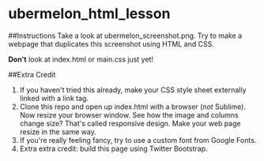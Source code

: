 ubermelon_html_lesson
=====================

##Instructions
Take a look at ubermelon_screenshot.png. Try to make a webpage that duplicates this screenshot using HTML and CSS.

**Don't** look at index.html or main.css just yet!

##Extra Credit
1. If you haven't tried this already, make your CSS style sheet externally linked with a link tag.
2. Clone this repo and open up index.html with a browser (*not* Sublime). Now resize your browser window. See how the image and columns change size? That's called responsive design. Make your web page resize in the same way.
3. If you're really feeling fancy, try to use a custom font from Google Fonts.
4. Extra extra credit: build this page using Twitter Bootstrap.
